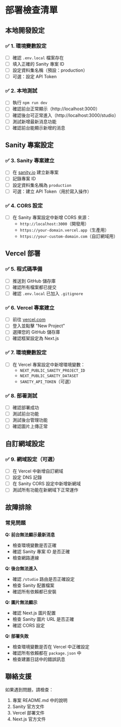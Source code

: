 # 部署檢查清單

## 本地開發設定

### ✅ 1. 環境變數設定
- [ ] 確認 `.env.local` 檔案存在
- [ ] 填入正確的 Sanity 專案 ID
- [ ] 設定資料集名稱（預設：production）
- [ ] 可選：設定 API Token

### ✅ 2. 本地測試
- [ ] 執行 `npm run dev`
- [ ] 確認前台正常顯示（http://localhost:3000）
- [ ] 確認後台可正常進入（http://localhost:3000/studio）
- [ ] 測試新增最新消息功能
- [ ] 確認前台能顯示新增的消息

## Sanity 專案設定

### ✅ 3. Sanity 專案建立
- [ ] 在 [sanity.io](https://sanity.io) 建立新專案
- [ ] 記錄專案 ID
- [ ] 設定資料集名稱為 `production`
- [ ] 可選：建立 API Token（用於寫入操作）

### ✅ 4. CORS 設定
- [ ] 在 Sanity 專案設定中新增 CORS 來源：
  - `http://localhost:3000`（開發用）
  - `https://your-domain.vercel.app`（生產用）
  - `https://your-custom-domain.com`（自訂網域用）

## Vercel 部署

### ✅ 5. 程式碼準備
- [ ] 推送到 GitHub 儲存庫
- [ ] 確認所有檔案都已提交
- [ ] 確認 `.env.local` 已加入 `.gitignore`

### ✅ 6. Vercel 專案建立
- [ ] 前往 [vercel.com](https://vercel.com)
- [ ] 登入並點擊 "New Project"
- [ ] 選擇您的 GitHub 儲存庫
- [ ] 確認框架設定為 Next.js

### ✅ 7. 環境變數設定
- [ ] 在 Vercel 專案設定中新增環境變數：
  - `NEXT_PUBLIC_SANITY_PROJECT_ID`
  - `NEXT_PUBLIC_SANITY_DATASET`
  - `SANITY_API_TOKEN`（可選）

### ✅ 8. 部署測試
- [ ] 確認部署成功
- [ ] 測試前台功能
- [ ] 測試後台管理功能
- [ ] 確認圖片上傳正常

## 自訂網域設定

### ✅ 9. 網域設定（可選）
- [ ] 在 Vercel 中新增自訂網域
- [ ] 設定 DNS 記錄
- [ ] 在 Sanity CORS 設定中新增新網域
- [ ] 測試所有功能在新網域下正常運作

## 故障排除

### 常見問題

**Q: 前台無法顯示最新消息**
- 檢查環境變數是否正確
- 確認 Sanity 專案 ID 是否正確
- 檢查網路連線

**Q: 後台無法進入**
- 確認 `/studio` 路由是否正確設定
- 檢查 Sanity 配置檔案
- 確認所有依賴都已安裝

**Q: 圖片無法顯示**
- 確認 Next.js 圖片配置
- 檢查 Sanity 圖片 URL 是否正確
- 確認 CORS 設定

**Q: 部署失敗**
- 檢查環境變數是否在 Vercel 中正確設定
- 確認所有依賴都在 `package.json` 中
- 檢查建置日誌中的錯誤訊息

## 聯絡支援

如果遇到問題，請檢查：
1. 專案 README.md 中的說明
2. Sanity 官方文件
3. Vercel 部署文件
4. Next.js 官方文件 